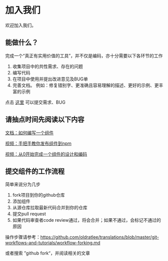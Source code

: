# 加入我们

欢迎加入我们。

## 能做什么？

完成一个“真正有实用价值的工具”，并不仅是编码，亦十分需要以下各环节的工作

1. 收集项目中的共性需求、存在的问题
2. 编写代码
3. 在项目中使用并提出改进意见及BUG单
4. 完善文档。 例如：修复错别字、更准确且容易理解的描述、更好的示例、更丰富的示例

点击 [这里](https://github.com/yinhunfeixue/projectComponent/issues) 可以提交需求、BUG




## 请抽点时间先阅读以下内容

[文档：如何编写一个组件](./HowToCreateComponent)

[视频：手把手教你发布组件到npm](https://v.youku.com/v_show/id_XNDYwMTA3MjkyNA==.html)

[视频：从0开始完成一个组件的设计和编码](https://v.youku.com/v_show/id_XNDYyMTkzMTUzMg==.html)

## 提交组件的工作流程

简单来说分为几步

1. fork项目到你的github仓库
1. 添加组件
1. 从源仓库拉取最新代码合并到你的仓库
1. 提交pull request
1. 如果代码审查者code review通过，将会合并；如果不通过，会标记不通过的原因


操作步骤请参考：https://github.com/oldratlee/translations/blob/master/git-workflows-and-tutorials/workflow-forking.md

或者搜索 ”github fork“，并阅读相关的文章
